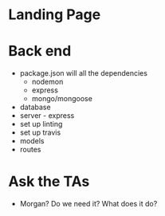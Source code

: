 # Landing Page


# Back end
* package.json will all the dependencies
    * nodemon
    * express
    * mongo/mongoose
* database
* server - express
* set up linting
* set up travis
* models
* routes

# Ask the TAs
* Morgan? Do we need it? What does it do?

